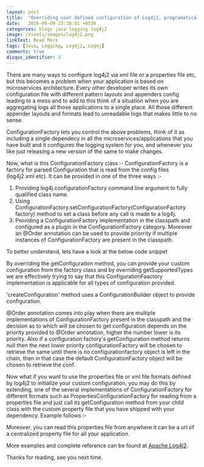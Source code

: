 ```yaml
---
layout: post
title:  "Overriding user defined configuration of Log4j2, programatically with Custom 'configurationFactory'"
date:   2016-09-09 23:30:01 +0530
categories: blogs java logging log4j2
image: /assets/images/log4j2.png
linkText: Read More
tags: [Java, Logging, Log4j2, Log4j]
comments: true
disqus_identifier: 3
---
```


There are many ways to configure log4j2 via xml file or a properties file etc, but this becomes a problem when your application is based on microservices architecture. Every other developer writes its own configuration file with different pattern layouts and appenders config leading to a mess and to add to this think of a situation when you are aggregating logs all those applications to a single place. All those different appender layouts and formats lead to unreadable logs that makes little to no sense.

ConfigurationFactory lets you control the above problems, think of it as including a single dependecy in all the microservices/applications that you have built and it configures the logging system for you, and whenever you like just releasing a new version of the same to make changes.

Now, what is this ConfigurationFactory class :- ConfigurationFactory is a factory for parsed Configuration that is read from the config files (log4j2.xml etc). It can be provided in one of the three ways :-

 1. Providing log4j.configurationFactory command line argument to fully qualified class name.
 2. Using ConfigurationFactory.setConfigurationFactory(ConfigurationFactory factory) method to set a class before any call is made to a log4j.
 3. Providing a ConfigurationFactory implementation in the classpath and configured as a plugin in the ConfigurationFactory category. Moreover an @Order annotation can be used to provide priorrity if multiple instances of ConfigurationFactory are present in the classpath.

To better understand, lets have a look at the below code snippet

<script src="https://gist.github.com/shivamkh90/af75d3c5f719c92a2efeddfad827734c.js"></script>

By overriding the getConfiguration method, you can provide your custom configuration from the factory class and by overriding getSupportedTypes we are effectively trying to say that this ConfigurationFaactory implementation is applicable for all types of configuration provided.

'createConfiguration' method uses a ConfigurationBuilder object to provide configuration.

@Order annotation comes into play when there are multiple implementations of ConfigurationFactory present in the classpath and the decision as to which will be chosen to get configuration depends on the priority provided to @Order annotation, higher the number lower is its priority. Also if a configuration factory's getConfiguration method returns null then the next lower priority configurationFactory will be chosen to retrieve the same until there is no configurationfactory object is left in the chain, then in that case the default ConfigurationFactory object will be chosen to retrieve the conf.

Now what if you want to use the properties file or xml file formats defined by log4j2  to initialize your custom configuration, you may do this by extending, one of the several implementations of ConfigurationFactory for different formats such as PropertiesConfigurationFactory for reading from a properties file and just call its getConfiguration method from your child class with the custom property file that you have shipped with your dependency. Example follows :-

<script src="https://gist.github.com/shivamkh90/e7a2ed448405bd977e8bb0adc8d03f48.js"></script>

Moreover, you can read this properties file from anywhere it can be a url of a centralized property file for all your application.

More examples and complete reference can be found at [Apache Log4j2](https://logging.apache.org/log4j/2.x/manual/customconfig.html).



Thanks for reading, see you next time.
